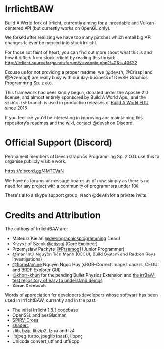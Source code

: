 # IrrlichtBAW

Build A World fork of Irrlicht, currently aiming for a threadable and Vulkan-centered API (but currently works on OpenGL only).

We forked after realizing we have too many patches which entail big API changes to ever be merged into stock Irrlicht.

For those not faint of heart, you can find out more about what this is and how it differs from stock Irrlicht by reading this thread:
http://irrlicht.sourceforge.net/forum/viewtopic.php?f=2&t=49672

Excuse us for not providing a proper readme, we (@devsh, @Crisspl and @Przemog1) are really busy with our day-business of DevSH Graphics Programming Sp. z o.o.

This framework has been kindly begun, donated under the Apache 2.0 license, and almost entirely sponsored by Build A World Aps., and the `stable-ish` branch is used in production releases of [Build A World EDU](https://edu.buildaworld.net/), since 2015.

If you feel like you'd be interesting in improving and maintaining this repository's readmes and the wiki, contact @devsh on Discord.

# Official Support (Discord)

Permament members of Devsh Graphics Programming Sp. z O.O. use this to organise publicly visible work.

https://discord.gg/4MTCVaN

We have no forums or message boards as of now, simply as there is no need for any project with a community of programmers under 100.

There's also a skype support group, reach @devsh for a private invite.

# Credits and Attribution

The authors of IrrlichtBAW are:
- Mateusz Kielan [@devshgraphicsprogramming](https://github.com/devshgraphicsprogramming) (Lead)
- Krzysztof Szenk [@crisspl](https://github.com/Crisspl) (Core Engineer)
- Przemysław Pachytel [@Przemog1](https://github.com/Przemog1) (Junior Programmer)
- [@manhnt9](https://github.com/manhnt9) Nguyễn Tiến Mạnh (CEGUI, Build System and Radeon Rays investigations)
- [@florastamine](https://github.com/florastamine) Nguyễn Ngọc Huy (sRGB-Correct Image Loaders, CEGUI and BRDF Explorer GUI)
- [@khom-khun](https://github.com/khom-khun) for the pending Bullet Physics Extension and [the irrBaW-test repository of easy to understand demos](https://github.com/khom-khun/irrBAW-test)
- Søren Gronbech 

Words of appreciation for developers developers whose software has been used in IrrlichtBAW, currently and in the past:
- The initial Irrlicht 1.8.3 codebase
- OpenSSL and aesGladman
- [SPIRV-Cross](https://github.com/KhronosGroup/SPIRV-Cross)  
- [shaderc](https://github.com/google/shaderc)
- zlib, bzip, libzip2, lzma and lz4
- libjpeg-turbo, jpeglib (past), libpng
- Unicode convert_utf and utf8cpp
